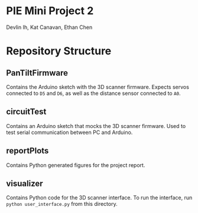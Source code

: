 # PIE Mini Project 2

Devlin Ih, Kat Canavan, Ethan Chen

# Repository Structure

## PanTiltFirmware

Contains the Arduino sketch with the 3D scanner firmware. Expects servos
connected to `D5` and `D6`, as well as the distance sensor connected to `A0`.

## circuitTest

Contains an Arduino sketch that mocks the 3D scanner firmware. Used to test
serial communication between PC and Arduino.

## reportPlots

Contains Python generated figures for the project report.

## visualizer

Contains Python code for the 3D scanner interface. To run the interface, run
`python user_interface.py` from this directory.
